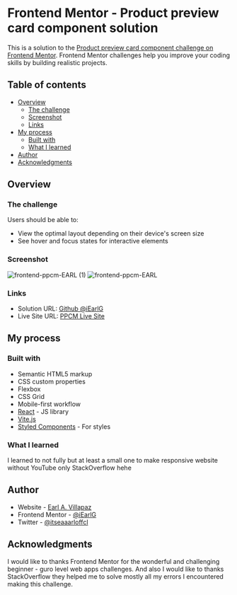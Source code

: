 # Frontend Mentor - Product preview card component solution

This is a solution to the [Product preview card component challenge on Frontend Mentor](https://www.frontendmentor.io/challenges/product-preview-card-component-GO7UmttRfa). Frontend Mentor challenges help you improve your coding skills by building realistic projects. 

## Table of contents

- [Overview](#overview)
  - [The challenge](#the-challenge)
  - [Screenshot](#screenshot)
  - [Links](#links)
- [My process](#my-process)
  - [Built with](#built-with)
  - [What I learned](#what-i-learned)
- [Author](#author)
- [Acknowledgments](#acknowledgments)

## Overview

### The challenge

Users should be able to:

- View the optimal layout depending on their device's screen size
- See hover and focus states for interactive elements

### Screenshot

![frontend-ppcm-EARL (1)](https://user-images.githubusercontent.com/91045673/227717955-5e458377-d08d-4217-b45f-8a075eba4697.png)
![frontend-ppcm-EARL](https://user-images.githubusercontent.com/91045673/227717958-0f2f3e37-8fcb-46af-bfef-b31fc28e8394.png)

### Links

- Solution URL: [Github @iEarlG](https://github.com/iEarlG/product-preview-card-component)
- Live Site URL: [PPCM Live Site](https://frontend-ppcm.netlify.app/)

## My process

### Built with

- Semantic HTML5 markup
- CSS custom properties
- Flexbox
- CSS Grid
- Mobile-first workflow
- [React](https://reactjs.org/) - JS library
- [Vite.js](https://vitejs.dev/)
- [Styled Components](https://styled-components.com/) - For styles

### What I learned

I learned to not fully but at least a small one to make responsive website without YouTube only StackOverflow hehe

## Author

- Website - [Earl A. Villapaz](https://iearl-v.me/)
- Frontend Mentor - [@iEarlG](https://www.frontendmentor.io/profile/iEarlG)
- Twitter - [@itseaaarloffcl](https://www.twitter.com/itseaaarloffcl)

## Acknowledgments

I would like to thanks Frontend Mentor for the wonderful and challenging beginner - guro level web apps challenges. And also I would like to thanks StackOverflow they helped me to solve mostly all my errors I encountered making this challenge.
